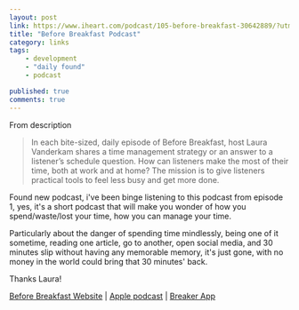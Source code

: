 ```yaml
---
layout: post
link: https://www.iheart.com/podcast/105-before-breakfast-30642889/?utm_source=dedenf
title: "Before Breakfast Podcast"
category: links
tags: 
    - development
    - "daily found"
    - podcast

published: true
comments: true
---
```


From description   

> In each bite-sized, daily episode of Before Breakfast, host Laura Vanderkam shares a time management strategy or an answer to a listener’s schedule question. How can listeners make the most of their time, both at work and at home? The mission is to give listeners practical tools to feel less busy and get more done.

Found new podcast, i've been binge listening to this podcast from episode 1, yes, it's a short podcast that will make you wonder of how you spend/waste/lost your time, how you can manage your time.

Particularly about the danger of spending time mindlessly, being one of it sometime, reading one article, go to another, open social media, and 30 minutes slip without having any memorable memory, it's just gone, with no money in the world could bring that 30 minutes' back.

Thanks Laura!

[Before Breakfast Website](https://www.beforebreakfastpodcast.com/) | [Apple podcast](https://podcasts.apple.com/us/podcast/before-breakfast/id1450018819) | [Breaker App](https://www.breaker.audio/before-breakfast)